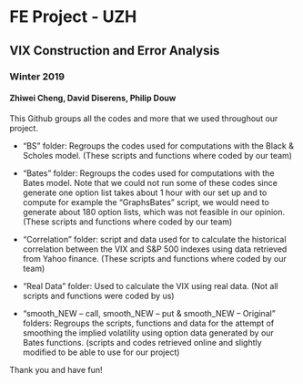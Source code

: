 # FE Project - UZH
## VIX Construction and Error Analysis
### Winter 2019
#### Zhiwei Cheng, David Diserens, Philip Douw

This Github groups all the codes and more that we used throughout our project.
-	“BS” folder: Regroups the codes used for computations with the Black & Scholes model. (These scripts and functions where coded by our team)

-	“Bates” folder: Regroups the codes used for computations with the Bates model. Note that we could not run some of these codes since generate one option list takes about 1 hour with our set up and to compute for example the “GraphsBates” script, we would need to generate about 180 option lists, which was not feasible in our opinion. (These scripts and functions where coded by our team)

-	“Correlation” folder: script and data used for to calculate the historical correlation between the VIX and  S&P 500 indexes using data retrieved from Yahoo finance. (These scripts and functions where coded by our team)

-	“Real Data” folder: Used to calculate the VIX using real data. (Not all scripts and functions were coded by us)

-	“smooth_NEW – call, smooth_NEW – put & smooth_NEW – Original” folders: Regroups the scripts, functions and data for the attempt of smoothing the implied volatility using option data generated by our Bates functions. (scripts and codes retrieved online and slightly modified to be able to use for our project)

Thank you and have fun!
